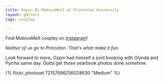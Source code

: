 ```yaml
---
title: Ozpin By MobiusMelt at Princeton University
layout: gallery
tags: cosplay

---
```


Find MobiusMelt cosplay on [Instagram](https://www.instagram.com/mobiusmelt/)!

*Neither of us go to Princeton. That's what make it fun.*

Look forward to more, Ozpin had himself a joint booking with Glynda and Pyrrha same day. Gotta get those yearbook photos done sometime. 

{% flickr_photoset 72157686256028630 "Medium" %}